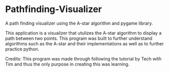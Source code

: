# Pathfinding-Visualizer
A path finding visualizer using the A-star algorithm and pygame library.

This application is a visualizer that utulizes the A-star algorithm to display a path between two points. This program was built to further understand algorithms such as the A-star and their implementations as well as to further practice python. 

Credits:
This program was made through following the tutorial by Tech with Tim and thus the only purpose in creating this was learning. 
